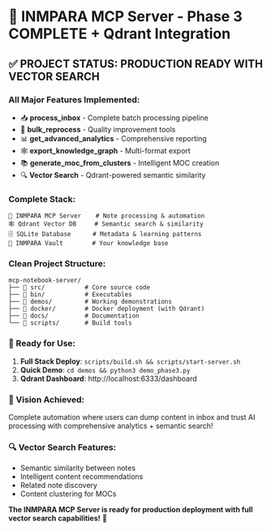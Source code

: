# 🎉 INMPARA MCP Server - Phase 3 COMPLETE + Qdrant Integration

## ✅ **PROJECT STATUS: PRODUCTION READY WITH VECTOR SEARCH**

### **All Major Features Implemented:**
- 📥 **process_inbox** - Complete batch processing pipeline
- 🔧 **bulk_reprocess** - Quality improvement tools  
- 📊 **get_advanced_analytics** - Comprehensive reporting
- 🕸️ **export_knowledge_graph** - Multi-format export
- 📚 **generate_moc_from_clusters** - Intelligent MOC creation
- 🔍 **Vector Search** - Qdrant-powered semantic similarity

### **Complete Stack:**
```
🤖 INMPARA MCP Server    # Note processing & automation
🕸️ Qdrant Vector DB     # Semantic search & similarity  
🗄️ SQLite Database      # Metadata & learning patterns
📁 INMPARA Vault        # Your knowledge base
```

### **Clean Project Structure:**
```
mcp-notebook-server/
├── 📁 src/           # Core source code
├── 📁 bin/           # Executables  
├── 📁 demos/         # Working demonstrations
├── 📁 docker/        # Docker deployment (with Qdrant)
├── 📁 docs/          # Documentation
└── 📁 scripts/       # Build tools
```

### **🚀 Ready for Use:**

1. **Full Stack Deploy**: `scripts/build.sh && scripts/start-server.sh`
2. **Quick Demo**: `cd demos && python3 demo_phase3.py`
3. **Qdrant Dashboard**: http://localhost:6333/dashboard

### **🎯 Vision Achieved:**
Complete automation where users can dump content in inbox 
and trust AI processing with comprehensive analytics + semantic search!

### **🔍 Vector Search Features:**
- Semantic similarity between notes
- Intelligent content recommendations  
- Related note discovery
- Content clustering for MOCs

**The INMPARA MCP Server is ready for production deployment with full vector search capabilities!** 🎉
